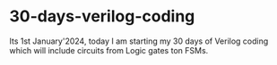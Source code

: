 # 30-days-verilog-coding
Its 1st January'2024, today I am starting my 30 days of Verilog coding which will include circuits from Logic gates ton FSMs.
